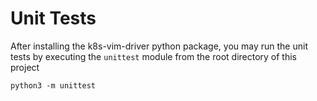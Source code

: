# Unit Tests

After installing the k8s-vim-driver python package, you may run the unit tests by executing the `unittest` module from the root directory of this project

```
python3 -m unittest
```
